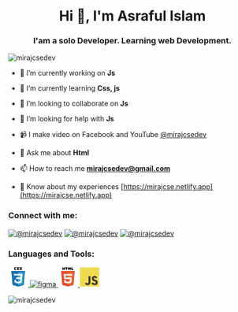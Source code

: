 <h1 align="center">Hi 👋, I'm Asraful Islam</h1>
<h3 align="center">I'am a solo Developer. Learning web Development.</h3>

<p align="left"> <img src="https://komarev.com/ghpvc/?username=mirajcsedev&label=Profile%20views&color=0e75b6&style=flat" alt="mirajcsedev" /> </p>

- 🔭 I’m currently working on **Js**

- 🌱 I’m currently learning **Css, js**

- 👯 I’m looking to collaborate on **Js**

- 🤝 I’m looking for help with **Js**

- 📹 I make video on Facebook and YouTube [@mirajcsedev](@mirajcsedev)

- 💬 Ask me about **Html**

- 📫 How to reach me **mirajcsedev@gmail.com**

- 📄 Know about my experiences [https://mirajcse.netlify.app](https://mirajcse.netlify.app)

<h3 align="left">Connect with me:</h3>
<p align="left">
<a href="https://fb.com/@MirajDeveloper" target="blank"><img align="center" src="https://raw.githubusercontent.com/rahuldkjain/github-profile-readme-generator/master/src/images/icons/Social/facebook.svg" alt="@mirajcsedev" height="30" width="40" /></a>
<a href="https://instagram.com/@mirajcsedev" target="blank"><img align="center" src="https://raw.githubusercontent.com/rahuldkjain/github-profile-readme-generator/master/src/images/icons/Social/instagram.svg" alt="@mirajcsedev" height="30" width="40" /></a>
<a href="https://www.youtube.com/c/@mirajcsedev" target="blank"><img align="center" src="https://raw.githubusercontent.com/rahuldkjain/github-profile-readme-generator/master/src/images/icons/Social/youtube.svg" alt="@mirajcsedev" height="30" width="40" /></a>
</p>

<h3 align="left">Languages and Tools:</h3>
<p align="left"> <a href="https://www.w3schools.com/css/" target="_blank" rel="noreferrer"> <img src="https://raw.githubusercontent.com/devicons/devicon/master/icons/css3/css3-original-wordmark.svg" alt="css3" width="40" height="40"/> </a> <a href="https://www.figma.com/" target="_blank" rel="noreferrer"> <img src="https://www.vectorlogo.zone/logos/figma/figma-icon.svg" alt="figma" width="40" height="40"/> </a> <a href="https://www.w3.org/html/" target="_blank" rel="noreferrer"> <img src="https://raw.githubusercontent.com/devicons/devicon/master/icons/html5/html5-original-wordmark.svg" alt="html5" width="40" height="40"/> </a> <a href="https://developer.mozilla.org/en-US/docs/Web/JavaScript" target="_blank" rel="noreferrer"> <img src="https://raw.githubusercontent.com/devicons/devicon/master/icons/javascript/javascript-original.svg" alt="javascript" width="40" height="40"/> </a> </p>

<p><img align="center" src="https://github-readme-stats.vercel.app/api/top-langs?username=mirajcsedev&show_icons=true&locale=en&layout=compact" alt="mirajcsedev" /></p>
